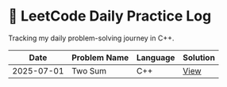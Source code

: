 # 🧠 LeetCode Daily Practice Log

Tracking my daily problem-solving journey in C++.

| Date       | Problem Name | Language | Solution                      |
|------------|--------------|----------|-------------------------------|
| 2025-07-01 | Two Sum      | C++      | [View](solutions/001_two_sum.cpp) |